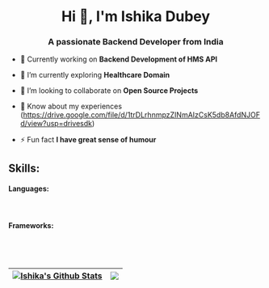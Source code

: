 <h1 align="center">Hi 👋, I'm Ishika Dubey</h1>
<h3 align="center">A passionate Backend Developer from India</h3>

- 🔭 Currently working on **Backend Development of HMS API**

- 🌱 I’m currently exploring **Healthcare Domain**

- 👯 I’m looking to collaborate on **Open Source Projects**

- 📄 Know about my experiences (https://drive.google.com/file/d/1trDLrhnmpzZINmAIzCsK5db8AfdNJOFd/view?usp=drivesdk)

- ⚡ Fun fact **I have great sense of humour**

## Skills:

#### Languages:
<p align="left">
<a href="https://go.dev/" target="blank"><img align="center" src="https://img.shields.io/badge/Go-cyan?style=for-the-badge&logo=Go&logoColor=Black&labelColor=black&color=cyan" alt=""/></a>
<a href="https://www.python.org/" target="blank"><img align="center" src="https://img.shields.io/badge/Python-61dbfb?style=for-the-badge&logo=Pyhton&logoColor=Black&labelColor=black&color=61dbfb" alt=""/></a>
<a href="https://www.java.com/en/" target="blank"><img align="center" src="https://img.shields.io/badge/Java-ED1D25?style=for-the-badge&logo=Java&logoColor=Black&labelColor=black&color=ED1D25" alt=""/></a>
<a href="https://www.w3schools.com/html/" target="blank"><img align="center" src="https://img.shields.io/badge/HTML-ff5733?style=for-the-badge&logoColor=Black&color=ff5733" alt=""/></a>
<a href="https://www.w3schools.com/css/" target="blank"><img align="center" src="https://img.shields.io/badge/CSS-2AA4F4?style=for-the-badge&logo=HTML&logoColor=black&color=2AA4F4" alt=""/></a>
</p>

#### Frameworks:
<p align="left">
  <a href="https://gofiber.io/" target="blank"><img align="center" src="https://img.shields.io/badge/GoFiber-Cyan?style=for-the-badge&logoColor=Black&color=cyan" alt=""/></a>
  
  <a href="https://spring.io/projects/spring-boot" target="blank"><img align="center" src="https://img.shields.io/badge/SpringBoot-Green?style=for-the-badge&logo=Spring&logoColor=black&color=green" alt=""/></a>
  
  <a href="https://fastapi.tiangolo.com/" target="blank"><img align="center" src="https://img.shields.io/badge/FastApi-lightblue?style=for-the-badge&logo=FastApi&logoColor=black&color=lightblue" alt=""/></a>
  
  <a href="https://pkg.go.dev/github.com/gorilla/websocket" target="blank"><img align="center" src="https://img.shields.io/badge/GorillaWebsocket-darkblue?style=for-the-badge&logo=Websocket&logoColor=black&color=darkblue" alt=""/></a>
  </p>

| <a href=""><img align="center" src="https://github-readme-stats.vercel.app/api?username=ishika0102&theme=buefy&show_icons=true&hide_border=false&count_private=true" alt="Ishika's Github Stats" /></a> | <a href=""><img align="center" src="https://github-readme-stats.vercel.app/api/top-langs/?username=ishika0102&theme=buefy&show_icons=true&hide_border=false&layout=compact" /></a> |
| ------------- | ------------- |
